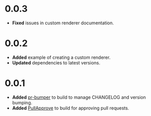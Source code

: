 # 0.0.3

* **Fixed** issues in custom renderer documentation.

# 0.0.2

* **Added** example of creating a custom renderer.
* **Updated** dependencies to latest versions.

# 0.0.1

* **Added** [pr-bumper](https://github.com/ciena-blueplanet/pr-bumper) to build to manage CHANGELOG and version bumping.
* **Added** [PullApprove](https://pullapprove.com) to build for approving pull requests.

